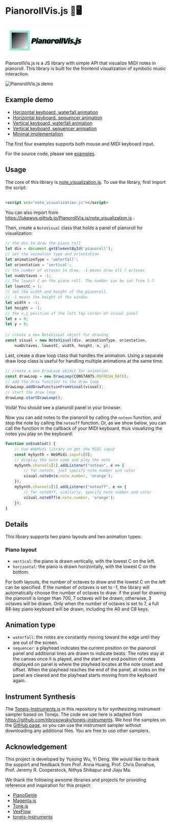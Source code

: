 # PianorollVis.js 🎹🖥️

<img src="./assets/logo.jpg" alt="PianorollVis.js logo" width="50%" />

PianorollVis.js is a JS library with simple API that visualize MIDI notes in pianoroll.
This library is built for the frontend visualization of symbolic music interaction.

<img src="./assets/pianorollvisjsDemo.gif" alt="PianorollVis.js demo" width="50%" />

## Example demo

- [Horizontal keyboard, waterfall animation](https://lukewys.github.io/PianorollVis.js/examples/horizontal-waterfall.html)
- [Horizontal keyboard, sequencer animation](https://lukewys.github.io/PianorollVis.js/examples/horizontal-sequencer.html)
- [Vertical keyboard, waterfall animation](https://lukewys.github.io/PianorollVis.js/examples/vertical-waterfall.html)
- [Vertical keyboard, sequencer animation](https://lukewys.github.io/PianorollVis.js/examples/vertical-sequencer.html)
- [Minimal implementation](https://lukewys.github.io/PianorollVis.js/examples/minimal_example.html)

The first four examples supports both mouse and MIDI keyboard input.

For the source code, please see [examples](./examples).

## Usage

The core of this library is [note_visualization.js](./note_visualization.js).
To use the library, first import the script:

```html

<script src="note_visualization.js"></script>
```

You can also import from https://lukewys.github.io/PianorollVis.js/note_visualization.js .

Then, create a `NoteVisual` class that holds a panel of pianoroll for visualization:

```javascript
// the div to draw the piano roll
let div = document.getElementById('pianoroll');
// set the animation type and orientation
let animationType = 'waterfall';
let orientation = 'vertical';
// the number of octaves to draw. -1 means draw all 7 octaves
let numOctaves = -1;
// The lowest C on the piano roll. The number can be set from 1-7.
let lowestC = 1;
// set the width and height of the pianoroll.
// -1 means the height of the window
let width = -1;
let height = -1;
// the x,y position of the left top corner of visual panel
let x = 0;
let y = 0;

// create a new NoteVisual object for drawing
const visual = new NoteVisual(div, animationType, orientation,
    numOctaves, lowestC, width, height, x, y);
```

Last, create a draw loop class that handles the animation.
Using a separate draw loop class is useful for handling multiple animations at the same time.

```javascript
// create a new DrawLoop object for animation
const drawLoop = new DrawLoop(CONSTANTS.REFRESH_RATE);
// add the draw function to the draw loop
drawLoop.addDrawFunctionFromVisual(visual);
// start the draw loop
drawLoop.startDrawLoop();
```

Voilà! You should see a pianoroll panel in your browser.

Now you can add notes to the pianoroll by calling the `noteon` function,
and stop the note by calling the `noteoff` function.
Or, as we show below, you can call the function in the callback of your MIDI keyboard,
thus visualizing the notes you play on the keyboard:

```javascript
function onEnabled() {
    // Use WebMidi library to get the MIDI input
    const mySynth = WebMidi.inputs[0];
    // display the note name and play the note
    mySynth.channels[1].addListener("noteon", e => {
        // for noteOn, just specify note number and color
        visual.noteOn(e.note.number, 'orange');
    });
    mySynth.channels[1].addListener("noteoff", e => {
        // for noteOff, similarly, specify note number and color
        visual.noteOff(e.note.number, 'orange');
    });
}
```

## Details

This library supports two piano layouts and two animation types:

### Piano layout

- `vertical`: the piano is drawn vertically, with the lowest C on the left.
- `horizontal`: the piano is drawn horizontally, with the lowest C on the bottom.

For both layouts, the number of octaves to draw and the lowest C on the left can be specified.
If the number of octaves is set to -1, the library will automatically choose the number of octaves to draw:
if the pixel for drawing the pianoroll is longer than 700, 7 octaves will be drawn, otherwise, 3 octaves will be drawn.
Only when the number of octaves is set to 7, a full 88-key piano keyboard will be drawn, including the A0 and C8 keys.

## Animation type

- `waterfall`: the notes are constantly moving toward the edge until they are out of the screen.
- `sequencer`: a playhead indicates the current position on the pianoroll panel and additional lines are drawn to
  indicate beats.
  The notes stay at the canvas once it is played, and the start and end position of notes displayed on panel is
  where the playhead locates at the note onset and offset. When the playhead reaches the end of the panel, all notes on
  the panel are cleared and the playhead starts moving from the keyboard again.

## Instrument Synthesis

The [Tonejs-Instruments.js](./Tonejs-Instruments.js) in this repository is for synthesizing instrument sampler based on
Tonejs.
The code we use here is adapted from https://github.com/nbrosowsky/tonejs-instruments.
We host the samples on the [GitHub page](https://github.com/lukewys/lukewys.github.io/tree/master/files/tonejs-samples),
so you can use the instrument sampler without downloading any additional files.
You are free to use other samplers.

## Acknowledgement

This project is developed by Yusong Wu, Yi Deng. We would like to thank the support and feedback from Prof. Anna Huang,
Prof. Chris Donahue, Prof. Jeremy R. Cooperstock, Nithya Shikapur and Jiaju Ma.

We thank the following awsome libraries and projects for providing reference and inspiration for this project:

- [PianoGenie](https://piano-genie.glitch.me/)
- [Magenta.js](https://github.com/magenta/magenta-js)
- [Tone.js](https://tonejs.github.io/)
- [VexFlow](https://www.vexflow.com/)
- [tonejs-instruments](https://github.com/nbrosowsky/tonejs-instruments)